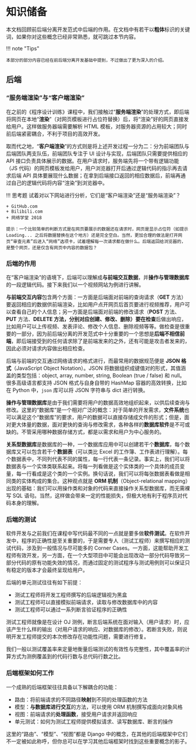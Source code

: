 # 知识储备

本文档回顾前后端分离开发范式中后端的作用。在文档中有若干以**粗体**标识的关键词，如果你对这些概念已经非常熟悉，就可跳过本节内容。

!!! note "Tips"

    本部分的部分内容已经在前后端分离开发基础中提到，不过做出了更为深入的介绍。

## 后端

### “服务端渲染”与“客户端渲染”

在之前的《程序设计训练》课程中，我们接触过“**服务端渲染**”的处理方式，即后端将网页在本地“**渲染**”（对网页模板进行占位符替换）后，将“渲染”好的网页直接发给用户。这样做服务器端需要解析 HTML 模板，对服务器资源的占用较大；同时前后端紧密耦合，不利于项目的高效开发。

取而代之地，“**客户端渲染**”的方式则是将上述开发过程一分为二：分为前端团队与后端团队两支队伍，前端团队专注于 UI 设计与实现，后端团队只需要提供相应的 API 接口负责具体展示的数据。在用户请求时，服务端先将一个带有逻辑功能（JS 代码）的网页模板发给用户，用户浏览器打开后通过逻辑代码的指示再去请求后端 API 具体要展现什么数据；在拿到后端接口返回的相应数据后，前端再通过自己的逻辑代码将内容“渲染”到浏览器中。

!!! 思考题
    试着对以下网站进行分析，它们是“客户端渲染”还是“服务端渲染”？
    
    + GitHub.com
    + Bilibili.com
    + 网络学堂 2018
    
    提示：一个比较简单的判断方式是在网页要展示的数据还在请求时，网页是显示占位符（如提示 Loading... 之后将数据替换在这个地方）还是完全空白。当然，更加合理的做法是打开网页“审查元素”后进入“网络”选项卡，试着理解每一次请求都在做什么。后端返回给浏览器的，是整个网页，还是仅含有网页中内容的数据包？



### 后端的作用

在“客户端渲染”的语境下，后端可以理解成**与前端交互数据**，并**操作与管理数据库**的一段逻辑代码。接下来我们以一个视频网站为例进行讲解。

**与前端交互内容**包含两个方面：一方面是后端面对前端的查询请求（**GET** 方法）要返回相应的数据供前端渲染，比如用户点开网页后首页要进行视频推荐，用户可以查看自己的个人信息；另一方面是后端面对前端的修改请求（**POST** 方法、**PUT** 方法、**DELETE **方法，分别对应创建、修改、删除）要在**检查**后做出响应，比如用户可以上传视频、发表评论、修改个人信息、删除视频等等。做检查是很重要的一部分，因为前后端分离的开发范式中十分重要的一个思想是**后端不相信前端**，即后端接受到的任何请求除了是前端发来的之外，还有可能是攻击者发来的，因此必须对请求内容做出相应检查。

后端与前端的交互通过网络请求的格式进行，而最常用的数据规范便是 **JSON 格式**（JavaScript Object Notation）。JSON 将数据组织成键值对的形式，其值涵盖的类型包括：object, array, number, string, Boolean (true / false) 和 null。很多高级语言都支持 JSON 格式与自身自带的 HashMap 容器的高效转换，比如在 Python 中，`json` 库可以将 JSON 字符串与 dict 进行转换。

**操作与管理数据库**是由于我们需要将用户的数据高效地组织起来，以供后续查询与修改。这里的“数据库”是一个相对广泛的概念：对于简单的开发需求，**文件系统**也可以满足这个“数据库”的要求，用户的数据可以直接存储成文件的形式；但是，面对更大体量的数据，面对更快的查询与修改需求，各种各样的**数据库软件**是不可或缺的。不管采用哪种数据存储方式，都是以需求和用户为中心服务的。

**关系型数据库**是数据库的一种，一个数据库应用中可以创建若干个**数据库**，每个数据库又可以包含若干个**数据表**（可以类比 Excel 的工作簿、工作表进行理解）。每个数据表中，不同列代表不同的属性，每一行代表一条记录。事实上，我们可以将数据表与一个实体类联系起来。将每一列看做是这个实体类的一个具体的成员变量，每一行看成是这个类的一个实例。换句话说，我们可以将每张数据表看做是相同类的实体构成的集合。这种观点就是 **ORM 机制**（Object-relational mapping）出现的基础：我们可以用操作类和对象的代码来直接操作关系型数据库，而无需裸写 SQL 语句。当然，这样做会带来一定的性能损失，但极大地有利于程序员对代码本身的理解。



### 后端的测试

软件开发与之前我们在课程中写代码最不同的一点就是要多做**软件测试**。在软件开发中，程序的正确性是至关重要的，于是需要专人（测试工程师）来撰写相应的测试代码，涉及到一般情况与尽可能多的 Corner Cases。一方面，这能帮助开发工程师有效开发，另一方面，在一个大型项目中可能会出现改动一部分代码导致另一部分代码的原有功能失效的情况，而通过固定的测试程序与测试用例则可以保证只有稳定的版本才会最终呈现给用户。

后端的单元测试往往有如下前提：

+ 测试工程师将开发工程师撰写的后端逻辑视为黑盒
+ 测试工程师可以直接模拟前端请求，读取与修改数据库中的内容
+ 测试工程师可以通过一系列断言验证程序的正确性

测试工程师就像是在设计 OJ 测例，断言后端系统在面对输入（用户请求）时，应该产生什么样的输出（对用户请求的响应、对数据库的修改）。若断言失败，则说明开发工程师提交的本次修改存在功能性问题，需要进行修复。

我们一般以测试覆盖率来定量地衡量后端测试的有效性与完整性，其中覆盖率的计算方式为测例覆盖到的代码行数与总代码行数之比。



### 后端框架如何工作

一个成熟的后端框架往往具备以下解耦合的功能：

+ 路由：将前端请求的不同路径**映射**到不同的处理函数的方法
+ 模型：**与数据库进行交互**的方法，可以使用 ORM 机制撰写成面向对象风格
+ 视图：前端请求的**处理函数**，接受用户请求并返回响应
+ 单元测试：如何为测试工程师提供模拟请求、读写数据库、断言的操作

这里的“路由”、“模型”、“视图”都是 Django 中的概念，在其他的后端框架中它们不一定被如此称呼，但你总可以在学习其他后端框架时找到这些重要概念的影子。



